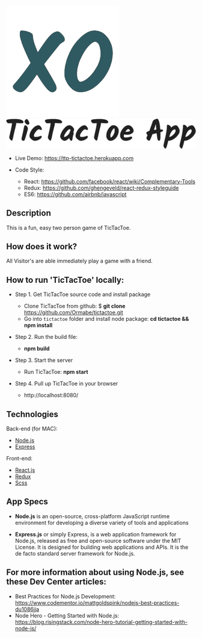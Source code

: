 
![alt text](images/xo.png "Logo")
![alt text](images/tictactoe.png "Page title")


* Live Demo: https://ttp-tictactoe.herokuapp.com

* Code Style:

    - React: https://github.com/facebook/react/wiki/Complementary-Tools
    - Redux: https://github.com/ghengeveld/react-redux-styleguide
    - ES6: https://github.com/airbnb/javascript

## Description

This is a fun, easy two person game of TicTacToe.

## How does it work?

All Visitor's are able immediately play a game with a friend.

## How to run 'TicTacToe' locally:

* Step 1. Get TicTacToe source code and install package

    - Clone TicTacToe from github: $ **git clone** https://github.com/Ormabe/tictactoe.git
    - Go into `tictactoe` folder and install node package: **cd tictactoe && npm install**


* Step 2. Run the build file:

    - **npm build**


* Step 3. Start the server

    - Run TicTacToe: **npm start**


* Step 4. Pull up TicTacToe in your browser

    - http://localhost:8080/


## Technologies

Back-end (for MAC):

* [Node.js](https://nodejs.org/en/)
* [Express](http://expressjs.com/)

Front-end:

* [React.js](https://facebook.github.io/react/)
* [Redux](http://redux.js.org/)
* [Scss](http://sass-lang.com/guide)

## App Specs

- **Node.js** is an open-source, cross-platform JavaScript runtime environment for developing a diverse variety of tools and applications

- **Express.js** or simply Express, is a web application framework for Node.js, released as free and open-source software under the MIT License. It is designed for building web applications and APIs. It is the de facto standard server framework for Node.js.


## For more information about using Node.js, see these Dev Center articles:

* Best Practices for Node.js Development: https://www.codementor.io/mattgoldspink/nodejs-best-practices-du1086jja
* Node Hero - Getting Started with Node.js: https://blog.risingstack.com/node-hero-tutorial-getting-started-with-node-js/
